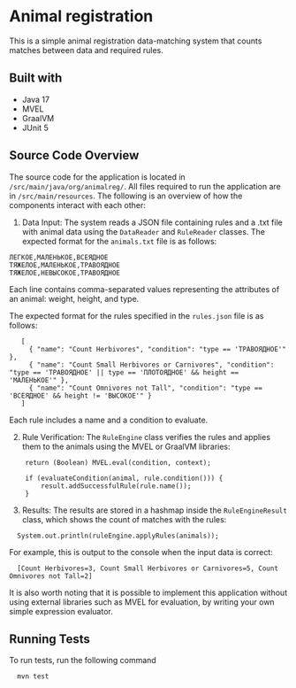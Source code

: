 

# Animal registration

This is a simple animal registration data-matching system that counts matches between data and required rules.


## Built with
- Java 17
- MVEL
- GraalVM
- JUnit 5
## Source Code Overview
The source code for the application is located in `/src/main/java/org/animalreg/`. All files required to run the application are in `/src/main/resources`. The following is an overview of how the components interact with each other:

1. Data Input: The system reads a JSON file containing rules and a .txt file with animal data using the `DataReader` and `RuleReader` classes. The expected format for the `animals.txt` file is as follows:

```
ЛЕГКОЕ,МАЛЕНЬКОЕ,ВСЕЯДНОЕ 
ТЯЖЕЛОЕ,МАЛЕНЬКОЕ,ТРАВОЯДНОЕ 
ТЯЖЕЛОЕ,НЕВЫСОКОЕ,ТРАВОЯДНОЕ
```
Each line contains comma-separated values representing the attributes of an animal: weight, height, and type.

The expected format for the rules specified in the `rules.json` file is as follows:
```
   [
     { "name": "Count Herbivores", "condition": "type == 'ТРАВОЯДНОЕ'" },
     { "name": "Count Small Herbivores or Carnivores", "condition": "type == 'ТРАВОЯДНОЕ' || type == 'ПЛОТОЯДНОЕ' && height == 'МАЛЕНЬКОЕ'" },
     { "name": "Count Omnivores not Tall", "condition": "type == 'ВСЕЯДНОЕ' && height != 'ВЫСОКОЕ'" }
   ]
```
Each rule includes a name and a condition to evaluate.

2. Rule Verification: The `RuleEngine` class verifies the rules and applies them to the animals using the MVEL or GraalVM libraries:
```
    return (Boolean) MVEL.eval(condition, context);

    if (evaluateCondition(animal, rule.condition())) {
        result.addSuccessfulRule(rule.name());
    }
```
3. Results: The results are stored in a hashmap inside the `RuleEngineResult` class, which shows the count of matches with the rules:
```
  System.out.println(ruleEngine.applyRules(animals));
```
For example, this is output to the console when the input data is correct:
```
  [Count Herbivores=3, Count Small Herbivores or Carnivores=5, Count Omnivores not Tall=2]

```

It is also worth noting that it is possible to implement this application without using external libraries such as MVEL for evaluation, by writing your own simple expression evaluator.




## Running Tests

To run tests, run the following command

```bash
  mvn test
```

